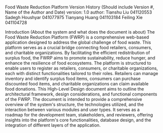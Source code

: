 Food Waste Reduction Platform
Version History (Should include Version #, Name of the Author and Date) 
version: 1.0
author:  Tianshu Liu   041120553
         Sadegh Houshyar    041077975
         Tianyang Huang     041103184
         Feiling Xie     041104728

Introduction (About the system and what does the document is about)
The Food Waste Reduction Platform (FWRP) is a comprehensive web-based application designed to address the global challenge of food waste. This platform serves as a crucial bridge connecting food retailers, consumers, and charitable organizations. By facilitating the efficient redistribution of surplus food, the FWRP aims to promote sustainability, reduce hunger, and enhance the resilience of food ecosystems. The platform is structured to enable users to register as retailers, consumers, or charitable organizations, each with distinct functionalities tailored to their roles. Retailers can manage inventory and identify surplus food items, consumers can purchase discounted food items, and charitable organizations can claim available food donations. 
This High-Level Design document aims to outline the architectural framework, design considerations, and functional components of the FWRP. The document is intended to provide a comprehensive overview of the system's structure, the technologies utilized, and the interaction between various modules and user types. It serves as a roadmap for the development team, stakeholders, and reviewers, offering insights into the platform's core functionalities, database design, and the integration of different layers of the application.
